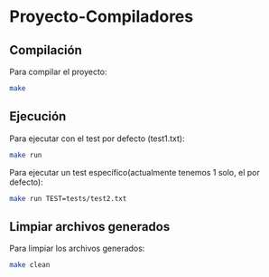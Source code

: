 # Proyecto-Compiladores

## Compilación

Para compilar el proyecto:
```bash
make
```

## Ejecución

Para ejecutar con el test por defecto (test1.txt):
```bash
make run
```

Para ejecutar un test específico(actualmente tenemos 1 solo, el por defecto):
```bash
make run TEST=tests/test2.txt
```

## Limpiar archivos generados

Para limpiar los archivos generados:
```bash
make clean
```